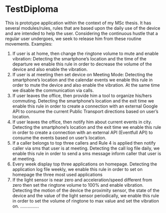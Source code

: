 # TestDiploma
This is prototype application within the context of my MSc thesis. It has several modules/rules, rules that are based upon 
the daily use of the device and are intended to help the user. Considering the continuous hustle that a regular user undergoes, 
we seek to release him from these routine movements. Examples:
1)	If user is at home, then change the ringtone volume to mute and enable vibration: Detecting the smartphone’s location 
and the time of the departure we enable this rule in order to decrease the volume of the device and also enable the vibration.
2)	If user is at meeting then set device on Meeting Mode: Detecting the smartphone’s location and the calendar events 
we enable this rule in order to mute the device and also enable the vibration. At the same time we disable the communication via calls.
3)	If user leaves the office, then provide him a tool to organize his/hers commuting. Detecting the smartphone’s location and 
the exit time we enable this rule in order to create a connection with an 
external Google API to consume the current Public Transport directions based on user’s location.
4)	 If user leaves the office, then notify him about current events in city. 
Detecting the smartphone’s location and the exit time we enable this rule in order to create a connection with an external 
API (Eventfull API) to consume the events based on user’s location.
5)	If a caller belongs to top three callers and Rule 4 is applied then notify caller via sms that user is at meeting. 
Detecting the call log file daily, we enable this rule in order to send a sms message inform caller that user is at meeting.
6)	Every week display top three applications on homepage. 
Detecting the application log file weekly, we enable this rule in order to set on homepage the three most used applications  
7)	If the light sensor is near zero and acceleration/speed different from zero then set the ringtone volume to 100% 
and enable vibration. Detecting the motion of the device the proximity sensor, the state of the device and the value of 
the light sensor periodically, we enable this rule in order to set the volume of ringtone to max value and set the vibration on.
...............
